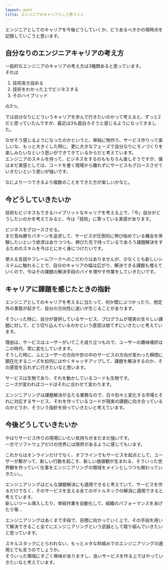 ```yaml
---
layout: post
title: エンジニアのキャリアとして思うこと
---
```


エンジニアとしてのキャリアを今後どうしていくか、どうあるべきかの現時点を記録していこうと思います。

## 自分なりのエンジニアキャリアの考え方

一般的なエンジニアのキャリアの考え方は3種類あると思っています。  
それは

1. 技術突き詰める
2. 技術をわかった上でビジネスする
3. そのハイブリッド

の3つ。

では自分なりにどういうキャリアを歩んで行きたいのかって考えると、ずっと2だと思っていたんですが、最近は3も面白ろそうと感じるようになってきました。  

なぜそう感じるようになったのかというと、単純に物作り、サービス作りって楽しいな、もっと大きくした時に、更に大きなフェーズで自分なりにモノづくりを楽しみたいなという思いができてきているからだと考えています。  
エンジニアのスキルを持って、ビジネスをするのももちろん楽しそうですが、僕はまだ実感としては、コードを書く現場から離れずにサービスもグロースさせていきたいという思いが強いです。  

なにより一つできるより複数のことをできた方が楽しいかなと。

## 今どうしていきたいか
技術もビジネスもできるハイブリットなキャリアを考える上で、「今」自分がどうしたいのかを考えてみると、今は「技術」に寄っている実感があります。  

ビジネスをグロースさせる。  
まだ見ぬ勝ちパターンを追求して、サービスが圧倒的に伸び始めている機会を体験したいという欲求はありつつも、伸びた先で待っているであろう課題解決をするためのスキルを今はとにかく身につけたいです。  

使える言語やフレームワークへのこだわりはありませんが、少なくとも新しいシステムに触れることで、自分のキャリアの幅は広がり、解決できる課題も増えていくので、今はその課題の解決手段のパイを増やす作業をしていきたいです。

## キャリアに課題を感じたときの指針

エンジニアとしてのキャリアを考えるに当たって、何か壁にぶつかったり、想定外の事態が起きて、自分の方向性に迷いが生じることがあります。  

そういった時に、自分が提供しているサービス、プログラムが現実の生々しい課題に対して、どう切り込んでいるのかという感覚は捨てずにいきたいと考えています。

理由は、サービスはユーザーがいてこそ成り立つもので、ユーザーの趣味嗜好はこの時代、常に変化していきます。  
そうした時に、ふとユーザーの方向や世の中のサービスの方向が変わった瞬間に顕在化するニーズを如何にはやくキャッチアップして、課題を解決するのか、その感覚を忘れずに行きたいなと思います。  

サービスは生物であり、それを動かしているコードも生物です。  
ニーズが変わればコードはそれに合わせて変わります。  

エンジニアリングは課題解決が主たる業務なので、日々刻々と変化する市場とそれに対応するサービス、それを作っているコードが現実の課題に向き合っているのかどうか、そういう指針を持っていきたいと考えています。   

## 今後どうしていきたいか

やはりサービス作りの現場にいたい気持ちがまだまだ強いです。  
一方でソフトウェアだけの世界には限界があるように感じてもいます。  

これからはオンラインだけでなく、オフラインでもサービスを起点として、ユーザーが繋がって、新しい行動を起こす、新しい価値観が生まれる、そういった世界観を作っていく仕事をエンジニアリングの領域をメインとしつつも関わっていきたい。。

エンジニアリングはどんな課題解決にも適用できると考えていて、サービスを作るだけでなく、そのサービスを支える全てのボトルネックの解消に適用できると考えています。  
新しいツール導入したり、単純作業を自動化して、組織のパフォーマンスをあげたり等...  

エンジニアリングはあくまで手段で、目標に向かっていく上で、その手段を用いて解決できること全てにエンジニアリングという武器として取り組んでいきたいと思っています。

スキルスタックにとらわれない、もっとメタな枠組みでのエンジニアリングの適用とでも言うのでしょうか。  
そういった領域にすごく興味がありますし、良いサービスを作る上ではやっていきたいなと考えています。

